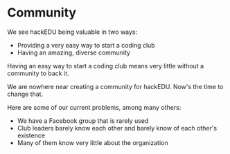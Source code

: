 # Community

We see hackEDU being valuable in two ways:

- Providing a very easy way to start a coding club
- Having an amazing, diverse community

Having an easy way to start a coding club means very little without a community
to back it.

We are nowhere near creating a community for hackEDU. Now's the time to change that.

Here are some of our current problems, among many others:

- We have a Facebook group that is rarely used
- Club leaders barely know each other and barely know of each other's existence
- Many of them know very little about the organization
